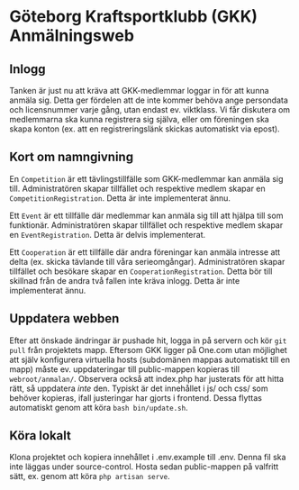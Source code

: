# Göteborg Kraftsportklubb (GKK) Anmälningsweb

## Inlogg
Tanken är just nu att kräva att GKK-medlemmar loggar in för att kunna anmäla sig. Detta ger fördelen att de inte kommer behöva ange persondata och licensnummer varje gång, utan endast ev. viktklass.
Vi får diskutera om medlemmarna ska kunna registrera sig själva, eller om föreningen ska skapa konton (ex. att en registreringslänk skickas automatiskt via epost).

## Kort om namngivning
En `Competition` är ett tävlingstillfälle som GKK-medlemmar kan anmäla sig till.
Administratören skapar tillfället och respektive medlem skapar en `CompetitionRegistration`.
Detta är inte implementerat ännu.

Ett `Event` är ett tillfälle där medlemmar kan anmäla sig till att hjälpa till som funktionär.
Administratören skapar tillfället och respektive medlem skapar en `EventRegistration`.
Detta är delvis implementerat.

Ett `Cooperation` är ett tillfälle där andra föreningar kan anmäla intresse att delta (ex. skicka tävlande till våra serieomgångar).
Administratören skapar tillfället och besökare skapar en `CooperationRegistration`. Detta bör till skillnad från de andra två fallen inte kräva inlogg.
Detta är inte implementerat ännu.

## Uppdatera webben
Efter att önskade ändringar är pushade hit, logga in på servern och kör `git pull` från projektets mapp. Eftersom GKK ligger på One.com utan möjlighet att själv konfigurera virtuella hosts (subdomänen mappas automatiskt till en mapp) måste ev. uppdateringar till public-mappen kopieras till `webroot/anmalan/`. Observera också att index.php har justerats för att hitta rätt, så uppdatera *inte* den. Typiskt är det innehållet i js/ och css/ som behöver kopieras, ifall justeringar har gjorts i frontend. Dessa flyttas automatiskt genom att köra `bash bin/update.sh`.

## Köra lokalt
Klona projektet och kopiera innehållet i .env.example till .env. Denna fil ska inte läggas under source-control. Hosta sedan public-mappen på valfritt sätt, ex. genom att köra `php artisan serve`.
